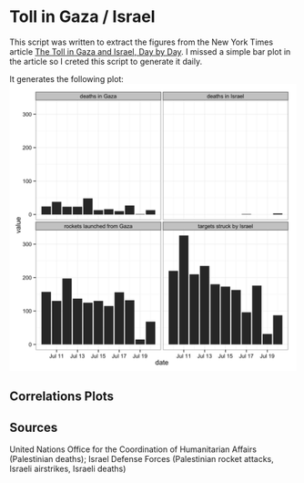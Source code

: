 Toll in Gaza / Israel
=====================

This script was written to extract the figures from the New York Times article [The Toll in Gaza and Israel, Day by Day](http://www.nytimes.com/interactive/2014/07/15/world/middleeast/toll-israel-gaza-conflict.html). I missed a simple bar plot in the article so I creted this script to generate it daily.

It generates the following plot:
!['Bar plot with figures.'](https://raw.githubusercontent.com/luiscape/gaza_toll/master/plot.png)


Correlations Plots
------------------



Sources
-------
United Nations Office for the Coordination of Humanitarian Affairs (Palestinian deaths); Israel Defense Forces (Palestinian rocket attacks, Israeli airstrikes, Israeli deaths)